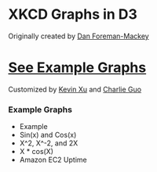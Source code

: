 XKCD Graphs in D3
=================

Originally created by [Dan Foreman-Mackey](http://dan.iel.fm/xkcd/)

[See Example Graphs](http://imkevinxu.com/xkcd/)
============================================

Customized by [Kevin Xu](https://github.com/imkevinxu) and [Charlie Guo](https://github.com/charlierguo)

### Example Graphs

* Example
* Sin(x) and Cos(x)
* X^2, X^-2, and 2X
* X * cos(X)
* Amazon EC2 Uptime